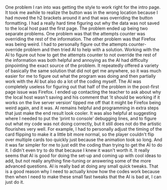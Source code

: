 One problem I ran into was getting the style to work right for the intro page. It took me awhile to realize the button was in the wrong location because I had moved the h2 brackets around it and that was overriding the button formatting. I had a really hard time figuring out why the data was not saved to the local host past the first page. The problem ended up being two separate problems. One problem was that the attempts counter was overriding the rest of the information.  The other problem was that Firefox was being weird.  I had to personally figure out the attempts counter-override problem and then tried AI to help with a solution. Working with the AI to figure out how to get the attempts counter to not override the rest of the information was both helpful and annoying as the AI had difficulty pinpointing the exact source of the problem. It repeatedly offered a variety of basically the same solution that did not get me anywhere, so it was much easier for me to figure out what the program was doing and then partially work with the AI but also do a lot of the coding myself.  The AI was completely useless for figuring out that half of the problem in the post-first page issue was Firefox.  I ended up contacting the teacher to ask about why the local host wasn't saving and his comment that ‘it should be working if it works on the live server version’ tipped me off that it might be Firefox being weird again, and it was.  AI remains helpful and programming in extra steps that just make the end result look cooler. It was also helpful at suggesting where I needed to put the ‘print to console’ debugging lines, and to figure out what my code was not doing correctly, but it still does not do the artistic flourishes very well. For example, I had to personally adjust the timing of the card flipping to make it a little bit more normal, so the player couldn't flip over multiple cards too quickly just because the animation took so long. And it was far simpler for me to just edit the coding than trying to get the AI to do it. I didn't even try to do that because I knew it wasn't worth it. It really seems that AI is good for doing the set-up and coming up with cool ideas to add, but not really anything fine-tuning or answering some of the more advanced questions. AI is really bad at doing any small quick tweaks. That is a good reason why I need to actually know how the codes work because then when I need to make these small fast tweaks that the AI is bad at, I can just do it.  